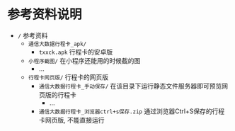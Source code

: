 # 参考资料说明

- `/` 参考资料
    - `通信大数据行程卡_apk/`
        - `txxck.apk` 行程卡的安卓版
    - `小程序截图/` 在小程序还能用的时候截的图
        - ...
    - `行程卡网页版/` 行程卡的网页版
        - `通信大数据行程卡_手动保存/` 在该目录下运行静态文件服务器即可预览网页版的行程卡
            - ...
        - `通信大数据行程卡_浏览器ctrl+s保存.zip` 通过浏览器Ctrl+S保存的行程卡网页版, 不能直接运行